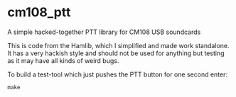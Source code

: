 # cm108_ptt
A simple hacked-together PTT library for CM108 USB soundcards

This is code from the Hamlib, which I simplified and made work standalone.
It has a very hackish style and should not be used for anything but
testing as it may have all kinds of weird bugs.

To build a test-tool which just pushes the PTT button for one second enter:

``` make ```
